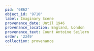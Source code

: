 ```yaml
---
pid: '6862'
object_id: '9710'
label: Imaginary Scene
provenance_date: Until 1946
provenance_location: England, London
provenance_text: Count Antoine Seilern
order: '2249'
collection: provenance
---
```

